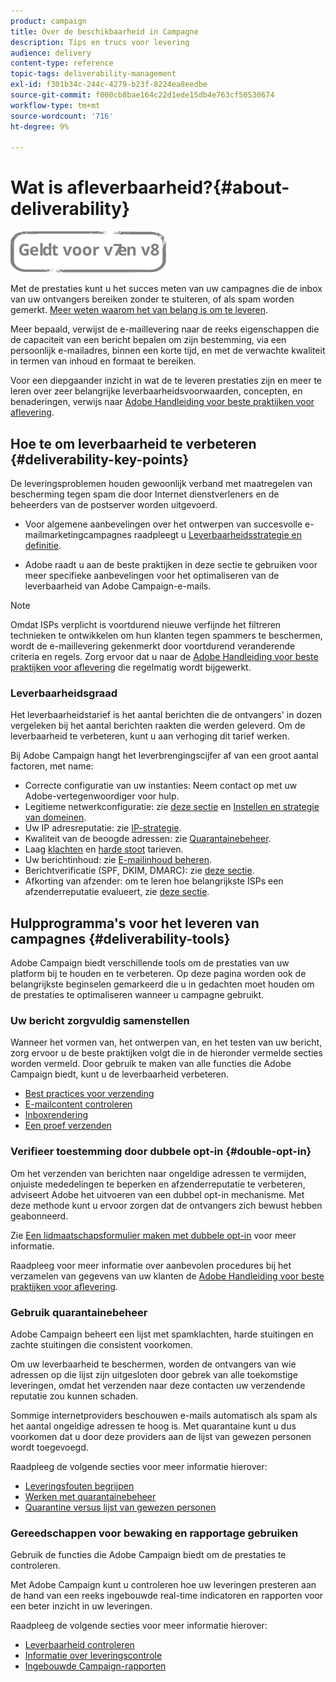 ```yaml
---
product: campaign
title: Over de beschikbaarheid in Campagne
description: Tips en trucs voor levering
audience: delivery
content-type: reference
topic-tags: deliverability-management
exl-id: f301b34c-244c-4279-b23f-8224ea8eedbe
source-git-commit: f000cb8bae164c22d1ede15db4e763cf50530674
workflow-type: tm+mt
source-wordcount: '716'
ht-degree: 9%

---
```


# Wat is afleverbaarheid?{#about-deliverability}

![](../../assets/common.svg)

Met de prestaties kunt u het succes meten van uw campagnes die de inbox van uw ontvangers bereiken zonder te stuiteren, of als spam worden gemerkt. [Meer weten waarom het van belang is om te leveren](https://experienceleague.adobe.com/docs/deliverability-learn/deliverability-best-practice-guide/deliverability-strategy-and-definition.html#why-deliverability-matters).

Meer bepaald, verwijst de e-maillevering naar de reeks eigenschappen die de capaciteit van een bericht bepalen om zijn bestemming, via een persoonlijk e-mailadres, binnen een korte tijd, en met de verwachte kwaliteit in termen van inhoud en formaat te bereiken.

Voor een diepgaander inzicht in wat de te leveren prestaties zijn en meer te leren over zeer belangrijke leverbaarheidsvoorwaarden, concepten, en benaderingen, verwijs naar [Adobe Handleiding voor beste praktijken voor aflevering](https://experienceleague.adobe.com/docs/deliverability-learn/deliverability-best-practice-guide/introduction.html?lang=nl).

## Hoe te om leverbaarheid te verbeteren {#deliverability-key-points}

De leveringsproblemen houden gewoonlijk verband met maatregelen van bescherming tegen spam die door Internet dienstverleners en de beheerders van de postserver worden uitgevoerd.

* Voor algemene aanbevelingen over het ontwerpen van succesvolle e-mailmarketingcampagnes raadpleegt u [Leverbaarheidsstrategie en definitie](https://experienceleague.adobe.com/docs/deliverability-learn/deliverability-best-practice-guide/deliverability-strategy-and-definition.html).

* Adobe raadt u aan de beste praktijken in deze sectie te gebruiken voor meer specifieke aanbevelingen voor het optimaliseren van de leverbaarheid van Adobe Campaign-e-mails.

>[!NOTE]
>
>Omdat ISPs verplicht is voortdurend nieuwe verfijnde het filtreren technieken te ontwikkelen om hun klanten tegen spammers te beschermen, wordt de e-maillevering gekenmerkt door voortdurend veranderende criteria en regels. Zorg ervoor dat u naar de [Adobe Handleiding voor beste praktijken voor aflevering](https://experienceleague.adobe.com/docs/deliverability-learn/deliverability-best-practice-guide/introduction.html) die regelmatig wordt bijgewerkt.

### Leverbaarheidsgraad

Het leverbaarheidstarief is het aantal berichten die de ontvangers&#39; in dozen vergeleken bij het aantal berichten raakten die werden geleverd. Om de leverbaarheid te verbeteren, kunt u aan verhoging dit tarief werken.

Bij Adobe Campaign hangt het leverbrengingscijfer af van een groot aantal factoren, met name:

* Correcte configuratie van uw instanties: Neem contact op met uw Adobe-vertegenwoordiger voor hulp.
* Legitieme netwerkconfiguratie: zie [deze sectie](optimize-delivery.md#network-config) en [Instellen en strategie van domeinen](https://experienceleague.adobe.com/docs/deliverability-learn/deliverability-best-practice-guide/transition-process/infrastructure.html#domain-setup-and-strategy).
* Uw IP adresreputatie: zie [IP-strategie](https://experienceleague.adobe.com/docs/deliverability-learn/deliverability-best-practice-guide/transition-process/infrastructure.html#ip-strategy).
* Kwaliteit van de beoogde adressen: zie [Quarantainebeheer](optimize-delivery.md#quarantine-management).
* Laag [klachten](https://experienceleague.adobe.com/docs/deliverability-learn/deliverability-best-practice-guide/metrics-for-deliverability/complaints.html) en [harde stoot](https://experienceleague.adobe.com/docs/deliverability-learn/deliverability-best-practice-guide/metrics-for-deliverability/bounces.html#hard-bounces) tarieven.
* Uw berichtinhoud: zie [E-mailinhoud beheren](control-message-content.md).
* Berichtverificatie (SPF, DKIM, DMARC): zie [deze sectie](https://experienceleague.adobe.com/docs/deliverability-learn/deliverability-best-practice-guide/transition-process/infrastructure.html#authentication).
* Afkorting van afzender: om te leren hoe belangrijkste ISPs een afzenderreputatie evalueert, zie [deze sectie](https://experienceleague.adobe.com/docs/deliverability-learn/deliverability-best-practice-guide/internet-service-provider-specifics/overview.html).

## Hulpprogramma&#39;s voor het leveren van campagnes {#deliverability-tools}

<!--Adobe Campaign provides a number of tools designed to ensure optimal deliverability.-->
Adobe Campaign biedt verschillende tools om de prestaties van uw platform bij te houden en te verbeteren. Op deze pagina worden ook de belangrijkste beginselen gemarkeerd die u in gedachten moet houden om de prestaties te optimaliseren wanneer u campagne gebruikt.

### Uw bericht zorgvuldig samenstellen

Wanneer het vormen van, het ontwerpen van, en het testen van uw bericht, zorg ervoor u de beste praktijken volgt die in de hieronder vermelde secties worden vermeld. Door gebruik te maken van alle functies die Adobe Campaign biedt, kunt u de leverbaarheid verbeteren.

* [Best practices voor verzending](delivery-best-practices.md)
* [E-mailcontent controleren](control-message-content.md)
* [Inboxrendering](inbox-rendering.md)
* [Een proef verzenden](steps-validating-the-delivery.md#sending-a-proof)

### Verifieer toestemming door dubbele opt-in {#double-opt-in}

Om het verzenden van berichten naar ongeldige adressen te vermijden, onjuiste mededelingen te beperken en afzenderreputatie te verbeteren, adviseert Adobe het uitvoeren van een dubbel opt-in mechanisme. Met deze methode kunt u ervoor zorgen dat de ontvangers zich bewust hebben geabonneerd.

Zie [Een lidmaatschapsformulier maken met dubbele opt-in](../../web/using/use-cases--web-forms.md#create-a-subscription--form-with-double-opt-in) voor meer informatie.

Raadpleeg voor meer informatie over aanbevolen procedures bij het verzamelen van gegevens van uw klanten de [Adobe Handleiding voor beste praktijken voor aflevering](https://experienceleague.adobe.com/docs/deliverability-learn/deliverability-best-practice-guide/first-impressions/address-collection-and-list-growth.html#data-quality-and-hygiene).

### Gebruik quarantainebeheer

Adobe Campaign beheert een lijst met spamklachten, harde stuitingen en zachte stuitingen die consistent voorkomen.

Om uw leverbaarheid te beschermen, worden de ontvangers van wie adressen op die lijst zijn uitgesloten door gebrek van alle toekomstige leveringen, omdat het verzenden naar deze contacten uw verzendende reputatie zou kunnen schaden.

Sommige internetproviders beschouwen e-mails automatisch als spam als het aantal ongeldige adressen te hoog is. Met quarantaine kunt u dus voorkomen dat u door deze providers aan de lijst van gewezen personen wordt toegevoegd.

Raadpleeg de volgende secties voor meer informatie hierover:

* [Leveringsfouten begrijpen](understanding-delivery-failures.md)
* [Werken met quarantainebeheer](understanding-quarantine-management.md)
* [Quarantine versus lijst van gewezen personen](understanding-quarantine-management.md#quarantine-vs-denylist)

### Gereedschappen voor bewaking en rapportage gebruiken

Gebruik de functies die Adobe Campaign biedt om de prestaties te controleren.

Met Adobe Campaign kunt u controleren hoe uw leveringen presteren aan de hand van een reeks ingebouwde real-time indicatoren en rapporten voor een beter inzicht in uw leveringen.

Raadpleeg de volgende secties voor meer informatie hierover:

* [Leverbaarheid controleren](monitoring-deliverability.md)
* [Informatie over leveringscontrole](about-delivery-monitoring.md)
* [Ingebouwde Campaign-rapporten](../../reporting/using/about-campaign-built-in-reports.md)

<!--TO REMOVE
## Background {#background}

Email deliverability presents a major challenge to marketers - whether they're sending a few thousand messages or several billion. One in five messages never reach the inbox, or their intended recipient.

Once relegated as a "technical issue" for the IT department, email deliverability continues to move higher on the marketing agenda. That's because savvy marketers recognize that although many of its elements are technical in nature, deliverability is ultimately a business issue with significant revenue implications.

Consider the email marketing funnel. Deliverability determines the number of messages received, which in turn impacts each subsequent stage of the funnel. Fewer emails received results in fewer opens, fewer clicks, and fewer conversions. **For companies with a large database, the difference between average and great deliverability could literally mean hundreds of thousands to millions of dollars in revenues.**

![](assets/deliverability_overview_1.png)

By settling for average (80%) deliverability, marketers are leaving significant conversions - and dollars - on the table.

What exactly is email deliverability? And how can marketers improve deliverability rates to widen the mouth of the funnel and squeeze more results from their email campaigns?

Email deliverability refers to the set of characteristics that determine a message's ability to reach its destination, via a personal email address, within a short time, and with the expected quality in terms of content and format. These characteristics fall into four main categories: data quality, message and content, sending infrastructure, and reputation. Together, they form the foundation of a successful email deliverability program. This overview outlines the four fundamentals of email deliverability success and offers best practices for reaching the inbox and driving greater revenues from email marketing programs.

![](assets/deliverability_overview_2.png)-->
